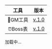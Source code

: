 <!-- 载入 footer 样式 -->
<link rel="stylesheet" href="/footer.css" />
<!-- 载入 footer 样式 -->

|工具|版本|
|:---:|:---:|
|🔧GM工具|[v.1.0](https://gmp777.github.io/c/gm.html)|
|⏰Boss表|[v.1.0](https://gmp777.github.io/c/boss.html)|

  <!-- Footer -->
  <div class="footer-wrapper">
    <footer id="footer-container">加载中...</footer>
  </div>
  <script src="/load-footer.js"></script>
<!-- footer -->
